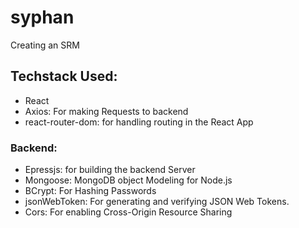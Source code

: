 # syphan
Creating an SRM

## Techstack Used:
- React 
- Axios: For making Requests to backend
- react-router-dom: for handling routing in the React App

### Backend:
- Epressjs: for building the backend Server
- Mongoose: MongoDB object Modeling for Node.js
- BCrypt: For Hashing Passwords
- jsonWebToken: For generating and verifying JSON Web Tokens.
- Cors: For enabling Cross-Origin Resource Sharing

